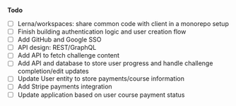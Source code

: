 **Todo**

- [ ] Lerna/workspaces: share common code with client in a monorepo setup
- [ ] Finish building authentication logic and user creation flow
- [ ] Add GitHub and Google SSO
- [ ] API design: REST/GraphQL
- [ ] Add API to fetch challenge content
- [ ] Add API and database to store user progress and handle challenge completion/edit updates
- [ ] Update User entity to store payments/course information
- [ ] Add Stripe payments integration
- [ ] Update application based on user course payment status
